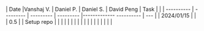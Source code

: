 | Date       |Vanshaj V. | Daniel P. | Daniel S. | David Peng | Task       |     |
| ---------- | --------- | --------- | --------- |------------- ---------- | --- |
| 2024/01/15 |           |           | 0.5       |            | Setup repo |     |
|            |           |           |           |            |            |     |
|            |           |           |           |            |            |     |
